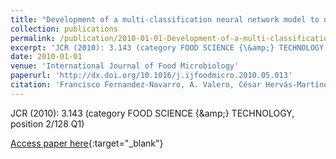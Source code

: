 ```yaml
---
title: "Development of a multi-classification neural network model to determine the microbial growth/no growth interface"
collection: publications
permalink: /publication/2010-01-01-Development-of-a-multi-classification-neural-network-model-to-determine-the-microbial-growthno-growth-interface
excerpt: 'JCR (2010): 3.143 (category FOOD SCIENCE {\&amp;} TECHNOLOGY, position 2/128 Q1)'
date: 2010-01-01
venue: 'International Journal of Food Microbiology'
paperurl: 'http://dx.doi.org/10.1016/j.ijfoodmicro.2010.05.013'
citation: 'Francisco Fernandez-Navarro, A. Valero, César Hervás-Martínez, **Pedro Antonio Gutiérrez**, R.M García Gimeno, G. Zurera Cosano, &quot;Development of a multi-classification neural network model to determine the microbial growth/no growth interface.&quot; International Journal of Food Microbiology, Vol. 141(3), 2010, pp.203--212.'
---
```

JCR (2010): 3.143 (category FOOD SCIENCE {\&amp;} TECHNOLOGY, position 2/128 Q1)

[Access paper here](http://dx.doi.org/10.1016/j.ijfoodmicro.2010.05.013){:target="_blank"}
